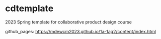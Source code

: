 # cdtemplate
2023 Spring template for collaborative product design course

github_pages: https://mdewcm2023.github.io/1a-1ag2/content/index.html 